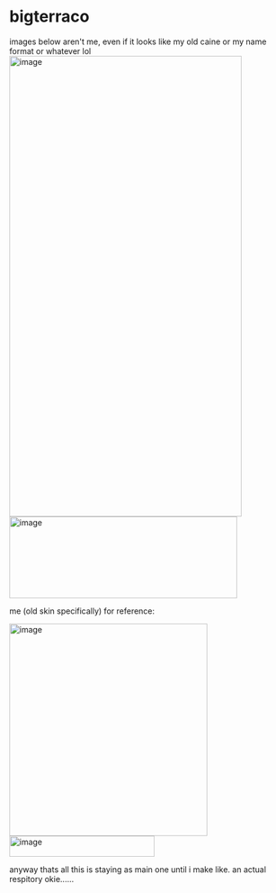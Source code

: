 # bigterraco

images below aren't me, even if it looks like my old caine or my name format or whatever lol
<img width="413" height="818" alt="image" src="https://github.com/user-attachments/assets/78cfc9e5-04a9-4293-b1b7-770e40b88ef9" />
<img width="405" height="145" alt="image" src="https://github.com/user-attachments/assets/61b8eb15-2c2c-4e8a-b3fc-72bde6e8a04c" />

me (old skin specifically) for reference:

<img width="352" height="377" alt="image" src="https://github.com/user-attachments/assets/b088ff44-5f4d-4e2c-98cd-daaef035f73c" />
<img width="258" height="37" alt="image" src="https://github.com/user-attachments/assets/e55b586e-4f4e-4c7d-86ef-f6c14d8c5460" />

anyway thats all this is staying as main one until i make like. an actual respitory okie......
